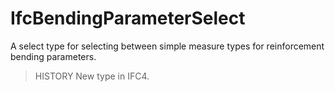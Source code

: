 # IfcBendingParameterSelect

A select type for selecting between simple measure types for reinforcement bending parameters.

> HISTORY New type in IFC4.
